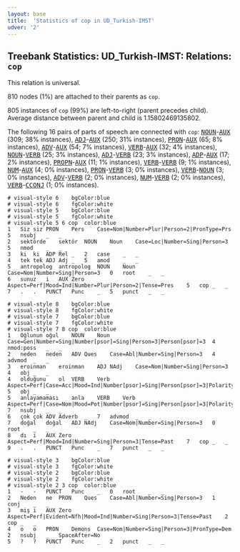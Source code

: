 ```yaml
---
layout: base
title:  'Statistics of cop in UD_Turkish-IMST'
udver: '2'
---
```


## Treebank Statistics: UD_Turkish-IMST: Relations: `cop`

This relation is universal.

810 nodes (1%) are attached to their parents as `cop`.

805 instances of `cop` (99%) are left-to-right (parent precedes child).
Average distance between parent and child is 1.15802469135802.

The following 16 pairs of parts of speech are connected with `cop`: <tt><a href="tr_imst-pos-NOUN.html">NOUN</a></tt>-<tt><a href="tr_imst-pos-AUX.html">AUX</a></tt> (309; 38% instances), <tt><a href="tr_imst-pos-ADJ.html">ADJ</a></tt>-<tt><a href="tr_imst-pos-AUX.html">AUX</a></tt> (250; 31% instances), <tt><a href="tr_imst-pos-PRON.html">PRON</a></tt>-<tt><a href="tr_imst-pos-AUX.html">AUX</a></tt> (65; 8% instances), <tt><a href="tr_imst-pos-ADV.html">ADV</a></tt>-<tt><a href="tr_imst-pos-AUX.html">AUX</a></tt> (54; 7% instances), <tt><a href="tr_imst-pos-VERB.html">VERB</a></tt>-<tt><a href="tr_imst-pos-AUX.html">AUX</a></tt> (32; 4% instances), <tt><a href="tr_imst-pos-NOUN.html">NOUN</a></tt>-<tt><a href="tr_imst-pos-VERB.html">VERB</a></tt> (25; 3% instances), <tt><a href="tr_imst-pos-ADJ.html">ADJ</a></tt>-<tt><a href="tr_imst-pos-VERB.html">VERB</a></tt> (23; 3% instances), <tt><a href="tr_imst-pos-ADP.html">ADP</a></tt>-<tt><a href="tr_imst-pos-AUX.html">AUX</a></tt> (17; 2% instances), <tt><a href="tr_imst-pos-PROPN.html">PROPN</a></tt>-<tt><a href="tr_imst-pos-AUX.html">AUX</a></tt> (11; 1% instances), <tt><a href="tr_imst-pos-VERB.html">VERB</a></tt>-<tt><a href="tr_imst-pos-VERB.html">VERB</a></tt> (9; 1% instances), <tt><a href="tr_imst-pos-NUM.html">NUM</a></tt>-<tt><a href="tr_imst-pos-AUX.html">AUX</a></tt> (4; 0% instances), <tt><a href="tr_imst-pos-PRON.html">PRON</a></tt>-<tt><a href="tr_imst-pos-VERB.html">VERB</a></tt> (3; 0% instances), <tt><a href="tr_imst-pos-VERB.html">VERB</a></tt>-<tt><a href="tr_imst-pos-NOUN.html">NOUN</a></tt> (3; 0% instances), <tt><a href="tr_imst-pos-ADV.html">ADV</a></tt>-<tt><a href="tr_imst-pos-VERB.html">VERB</a></tt> (2; 0% instances), <tt><a href="tr_imst-pos-NUM.html">NUM</a></tt>-<tt><a href="tr_imst-pos-VERB.html">VERB</a></tt> (2; 0% instances), <tt><a href="tr_imst-pos-VERB.html">VERB</a></tt>-<tt><a href="tr_imst-pos-CCONJ.html">CCONJ</a></tt> (1; 0% instances).


~~~ conllu
# visual-style 6	bgColor:blue
# visual-style 6	fgColor:white
# visual-style 5	bgColor:blue
# visual-style 5	fgColor:white
# visual-style 5 6 cop	color:blue
1	Siz	siz	PRON	Pers	Case=Nom|Number=Plur|Person=2|PronType=Prs	5	nsubj	_	_
2	sektörde	sektör	NOUN	Noun	Case=Loc|Number=Sing|Person=3	5	nmod	_	_
3	ki	ki	ADP	Rel	_	2	case	_	_
4	tek	tek	ADJ	Adj	_	5	amod	_	_
5	antropolog	antropolog	NOUN	Noun	Case=Nom|Number=Sing|Person=3	0	root	_	_
6	sunuz	i	AUX	Zero	Aspect=Perf|Mood=Ind|Number=Plur|Person=2|Tense=Pres	5	cop	_	_
7	.	.	PUNCT	Punc	_	5	punct	_	_

~~~


~~~ conllu
# visual-style 8	bgColor:blue
# visual-style 8	fgColor:white
# visual-style 7	bgColor:blue
# visual-style 7	fgColor:white
# visual-style 7 8 cop	color:blue
1	Oğlunun	oğul	NOUN	Noun	Case=Gen|Number=Sing|Number[psor]=Sing|Person=3|Person[psor]=3	4	nmod:poss	_	_
2	neden	neden	ADV	Ques	Case=Abl|Number=Sing|Person=3	4	advmod	_	_
3	eroinman	eroinman	ADJ	NAdj	Case=Nom|Number=Sing|Person=3	4	obj	_	_
4	olduğunu	ol	VERB	Verb	Aspect=Perf|Case=Acc|Mood=Ind|Number[psor]=Sing|Person[psor]=3|Polarity=Pos|Tense=Past|VerbForm=Part	5	obj	_	_
5	anlayamaması	anla	VERB	Verb	Aspect=Perf|Case=Nom|Mood=Pot|Number[psor]=Sing|Person[psor]=3|Polarity=Neg|Tense=Pres|VerbForm=Vnoun	7	nsubj	_	_
6	çok	çok	ADV	Adverb	_	7	advmod	_	_
7	doğal	doğal	ADJ	NAdj	Case=Nom|Number=Sing|Person=3	0	root	_	_
8	dı	i	AUX	Zero	Aspect=Perf|Mood=Ind|Number=Sing|Person=3|Tense=Past	7	cop	_	_
9	.	.	PUNCT	Punc	_	7	punct	_	_

~~~


~~~ conllu
# visual-style 3	bgColor:blue
# visual-style 3	fgColor:white
# visual-style 2	bgColor:blue
# visual-style 2	fgColor:white
# visual-style 2 3 cop	color:blue
1	-	-	PUNCT	Punc	_	0	root	_	_
2	Neden	ne	PRON	Ques	Case=Abl|Number=Sing|Person=3	1	conj	_	_
3	miş	i	AUX	Zero	Aspect=Perf|Evident=Nfh|Mood=Ind|Number=Sing|Person=3|Tense=Past	2	cop	_	_
4	o	o	PRON	Demons	Case=Nom|Number=Sing|Person=3|PronType=Dem	2	nsubj	_	SpaceAfter=No
5	?	?	PUNCT	Punc	_	2	punct	_	_

~~~


